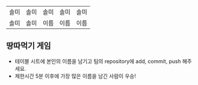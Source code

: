 <table>
      <tbody>
        <tr>
          <td>솔미</td>
          <td>솔미</td>
          <td>솔미</td>
          <td>솔미</td>
          <td>솔미</td>
        </tr>
        <tr>
          <td>솔미</td>
          <td>솔미</td>
          <td>이름</td>
          <td>이름</td>
          <td>이름</td>
        </tr>
      </tbody>
</table>

## 땅따먹기 게임

- 테이블 시트에 본인의 이름을 남기고 팀의 repository에 add, commit, push 해주세요.
- 제한시간 5분 이후에 가장 많은 이름을 남긴 사람이 우승!
